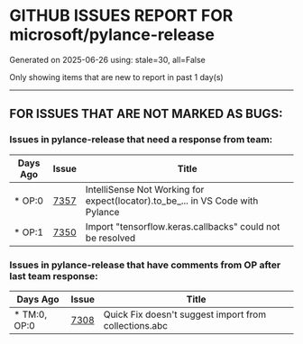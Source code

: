 
# GITHUB ISSUES REPORT FOR microsoft/pylance-release


Generated on 2025-06-26 using: stale=30, all=False


Only showing items that are new to report in past 1 day(s)


---

## FOR ISSUES THAT ARE NOT MARKED AS BUGS:


### Issues in pylance-release that need a response from team:

| Days Ago | Issue | Title |
| --- | --- | --- |
 | \* OP:0  |[7357](https://github.com/microsoft/pylance-release/issues/7357 "IntelliSense Not Working for expect(locator).to_be_... in VS Code with Pylance")  |IntelliSense Not Working for expect(locator).to_be_... in VS Code with Pylance |
 | \* OP:1  |[7350](https://github.com/microsoft/pylance-release/issues/7350 "Import &quot;tensorflow.keras.callbacks&quot; could not be resolved")  |Import "tensorflow.keras.callbacks" could not be resolved |

### Issues in pylance-release that have comments from OP after last team response:

| Days Ago | Issue | Title |
| --- | --- | --- |
 | \* TM:0, OP:0  |[7308](https://github.com/microsoft/pylance-release/issues/7308 "Quick Fix doesn't suggest import from collections.abc ")  |Quick Fix doesn't suggest import from collections.abc  |




















